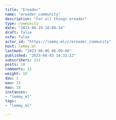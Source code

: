 ```yaml
---
title: "Ereader" 
name: "ereader_community"
description: "For all things ereader"
type: community
date: "2023-06-19 18:00:34"
draft: false
nsfw: false
actor_id: "https://lemmy.ml/c/ereader_community"
host: lemmy.ml
lastmod: "2023-06-06 06:09:46"
published: "2023-06-03 14:33:22"
subscribers: 151
posts: 18
comments: 31
weight: 18
dau: 1
wau: 15
mau: 18
instances:
- "lemmy_ml"
tags: 
- "lemmy_ml"

---
```

